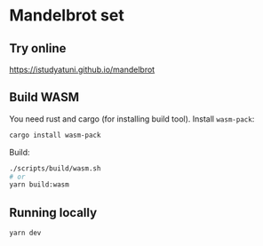 # Mandelbrot set

## Try online

https://istudyatuni.github.io/mandelbrot

## Build WASM

You need rust and cargo (for installing build tool). Install `wasm-pack`:

```bash
cargo install wasm-pack
```

Build:

```bash
./scripts/build/wasm.sh
# or
yarn build:wasm
```

## Running locally

```bash
yarn dev
```

